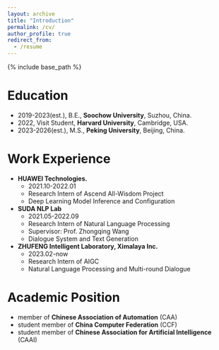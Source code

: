 ```yaml
---
layout: archive
title: "Introduction"
permalink: /cv/
author_profile: true
redirect_from:
  - /resume
---
```


{% include base_path %}

Education
======
* 2019-2023(est.), B.E., **Soochow University**, Suzhou, China.
* 2022, Visit Student, **Harvard University**, Cambridge, USA.
* 2023-2026(est.), M.S., **Peking University**, Beijing, China.

Work Experience
======
* **HUAWEI Technologies.**
  * 2021.10-2022.01
  * Research Intern of Ascend All-Wisdom Project
  * Deep Learning Model Inference and Configuration
* **SUDA NLP Lab**
  * 2021.05-2022.09
  * Research Intern of Natural Language Processing
  * Supervisor: Prof. Zhongqing Wang
  * Dialogue System and Text Generation
* **ZHUFENG Intelligent Laboratory, Ximalaya Inc.**
  * 2023.02-now
  * Research Intern of AIGC
  * Natural Language Processing and Multi-round Dialogue

Academic Position
======
* member of **Chinese Association of Automation** (CAA)
* student member of **China Computer Federation** (CCF)
* student member of **Chinese Association for Artificial Intelligence** (CAAI)